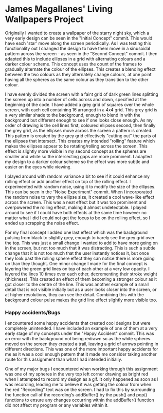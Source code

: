 # James Magallanes' Living Wallpapers Project

Originally I wanted to create a wallpaper of the starry night sky, which a very early design can be seen in the "Initial Concept" commit. This would have each 'star' move along the screen periodically. As I was testing this functionality out I changed the design to have them move in a sinusoidal pattern across the screen - as seen in the "Second Concept" commit. I then adapted this to include ellipses in a grid with alternating colours and a darker colour scheme. 
This concept uses the count of the frames to gradually alternate the colour of the ellipses. This creates a blending effect between the two colours as they alternately change colours, at one point having all the spheres as the same colour as they transition to the other colour. 

I have evenly divided the screen with a faint grid of dark green lines splitting the screen up into a number of cells across and down, specified at the beginning of the code. I have added a grey grid of squares over the whole screen, with each cell containing 16 arranged in a 4x4 grid. This grey grid is a very similar shade to the background, enough to blend in with the background but different enough to see if one looks close enough. As my order of drawing is the cell lines first, coloured ellipses second, then finally the grey grid, as the ellipses move across the screen a pattern is created. This pattern is created by the grey grid effectively "cutting out" the parts of the ellipses that intersect. This creates my intended "rolling" feature which makes the ellipses appear to be rotating/rolling across the screen. This effect is slightly more visible in my second concept as the spheres are smaller and white so the intersecting gaps are more prominent. I adapted my design to a darker colour scheme so the effect was more subtle and easier on the eyes while viewing. 

I played around with random variance a bit to see if it could enhance my rolling effect or add another effect on top of the rolling effect. I experimented with random noise, using it to modify the size of the ellipses. This can be seen in the "Noise Experiment" commit. When I incorporated the random noise to vary the ellipse size, it created a cool wave-like effect across the screen. This was a neat effect but it was too prominent and overpowered the rolling effect, making it almost undetectable. I played around to see if I could have both effects at the same time however no matter what I did I could not get the focus to be on the rolling effect, so I ended up scrapping the noise effect.

For my final concept I added one last effect which was the background pulsing from black to slightly grey, enough to barely see the grey grid over the top. This was just a small change I wanted to add to have more going on in the screen, but not too much that it was distracting. This is such a subtle change that it is not too much that the user instantly notices it, but once they look past the rolling sphere effect they can notice there is more going on than they thought. 
One minor change I made for the final concept is layering the green grid lines on top of each other at a very low opacity. I layered the lines 10 times over each other, decrementing their stroke weight (thickness). This created an effect of them becoming a stronger colour as it got closer to the centre of the line. This was another example of a small detail that is not visible initially but as a user looks closer into the screen, or at higher resolutions, they can see the detail. Combining this with the background colour pulse makes the grid line effect slightly more visible too.

### Happy accidents/Bugs
I encountered some happy accidents that created cool designs but were completely unintended. I have included an example of one of them at a very early stage of my concepts under the "Happy Accident" commit. This was an error with the background not being redrawn so as the white spheres moved on the screen they created a trail, leaving a grid of arrows pointing in different directions. This was one of the more important happy accidents for me as it was a cool enough pattern that it made me consider taking another route for this assignment than what I had intended initially.

One of my major bugs I encountered when working through this assignment was one of my spheres in the very top left corner drawing as bright red when I attempted to record my design as a gif. It only happened as soon as I was recording, leading me to believe it was getting the colour from when the red "Recording" text was on the screen. I had to fix this by surrounding the function call of the recording's addBuffer() by the push() and pop() functions to ensure any changes occurring within the addBuffer() function did not affect my program or any variables within it.
